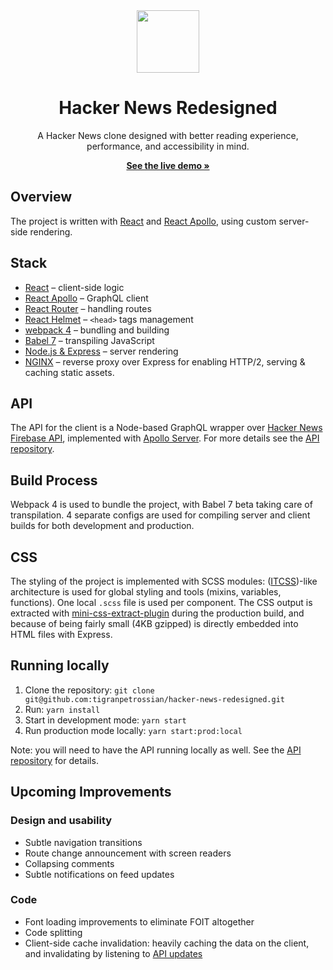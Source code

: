 <div align="center">
  <a href="https://hn.tigran.io/">
    <img src="https://hn.tigran.io/splash.png" alt="" width=100 height=100>
  </a>

  <h1 align="center">Hacker News Redesigned</h3>

  <p align="center">
    A Hacker News clone designed with better reading experience, performance, and accessibility in mind.
  </p>

  <p><a href="https://hn.tigran.io/"><strong>See the live demo »</strong></a></p>
</div>

## Overview
The project is written with [React](https://reactjs.org/) and [React Apollo](https://github.com/apollographql/react-apollo), using custom server-side rendering.

## Stack
* [React](https://reactjs.org) – client-side logic
* [React Apollo](https://github.com/apollographql/react-apollo) – GraphQL client
* [React Router](https://reacttraining.com/react-router/web/guides/philosophy) – handling routes
* [React Helmet](https://github.com/nfl/react-helmet) – `<head>` tags management
* [webpack 4](https://webpack.js.org/) – bundling and building
* [Babel 7](https://babeljs.io/) – transpiling JavaScript
* [Node.js & Express](https://expressjs.com/) – server rendering
* [NGINX](https://www.nginx.com/) – reverse proxy over Express for enabling HTTP/2,  serving & caching static assets.

## API
The API for the client is a Node-based GraphQL wrapper over [Hacker News Firebase API](https://github.com/HackerNews/API), implemented with [Apollo Server](https://github.com/apollographql/apollo-server).  For more details see the [API repository](https://github.com/tigranpetrossian/hn-api).

## Build Process
Webpack 4 is used to bundle the project, with Babel 7 beta taking care of transpilation. 4 separate configs are used for compiling server and client builds for both development and production.

## CSS
The styling of the project is implemented with SCSS modules: ([ITCSS](https://github.com/ahmadajmi/awesome-itcss))-like architecture is used for global styling and tools (mixins, variables, functions). One local `.scss` file is used per component. The CSS output is extracted with [mini-css-extract-plugin](https://github.com/webpack-contrib/mini-css-extract-plugin) during the production build, and because of being fairly small (4KB gzipped) is directly embedded into HTML files with Express.

## Running locally

1. Clone the repository: `git clone git@github.com:tigranpetrossian/hacker-news-redesigned.git`
2. Run: `yarn install`
3. Start in development mode: `yarn start `
4. Run production mode locally: `yarn start:prod:local`

Note: you will need to have the API running locally as well. See the [API repository](https://github.com/tigranpetrossian/hn-api) for details.

## Upcoming Improvements

### Design and usability
* Subtle navigation transitions
* Route change announcement with screen readers
* Collapsing comments
* Subtle notifications on feed updates

### Code
* Font loading improvements to eliminate FOIT altogether
* Code splitting
* Client-side cache invalidation: heavily caching the data on the client, and invalidating by listening to [API updates](https://hacker-news.firebaseio.com/v0/updates.json)
